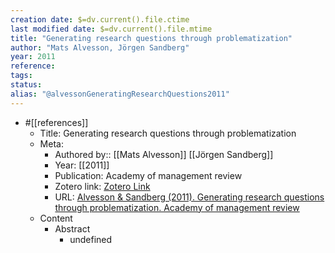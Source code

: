 ```yaml
---
creation date: $=dv.current().file.ctime
last modified date: $=dv.current().file.mtime
title: "Generating research questions through problematization"
author: "Mats Alvesson, Jörgen Sandberg"
year: 2011
reference: 
tags: 
status: 
alias: "@alvessonGeneratingResearchQuestions2011"
---
```


-   #[[references]]
    -   Title: Generating research questions through problematization
    -   Meta:
        -   Authored by:: [[Mats Alvesson]] [[Jörgen Sandberg]]
        -   Year: [[2011]]
        -   Publication: Academy of management review
        -   Zotero link: [Zotero Link](zotero://select/items/7_4ID2GBBV)
        -   URL: [Alvesson & Sandberg (2011). Generating research questions through problematization. Academy of management review](https://www.jstor.org/stable/41318000)
    -   Content
        -   Abstract
            -   undefined

